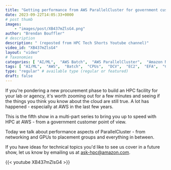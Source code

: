 ```yaml
---
title: "Getting performance from AWS ParallelCluster for government customers"
date: 2023-09-22T14:05:33+0000
# post thumb
images:
    - "images/post/XB437mZlsG4.png"
author: "Brendan Bouffler"
# description
description: " (reposted from HPC Tech Shorts Youtube channel)"
video_id: "XB437mZlsG4"
layout: "video"
# Taxonomies
categories: [ "AI/ML",  "AWS Batch",  "AWS ParallelCluster",  "Amazon NICE DCV",  "Elastic Fabric Adapter",  "Life Sciences", ]
tags: [ "AI/ML",  "AWS",  "Batch",  "CPUs",  "DCV",  "EC2",  "EFA",  "GPUs",  "HPC",  "High Performance Computing",  "Lustre",  "MPI",  "NCCL",  "ParallelCluster",  "Schedulers",  "Storage",  "autoscaling",  "aws batch",  "bioinformatics",  "cloud computing",  "elastic",  "elastic fabric adapter",  "government",  "govt",  "hpc instances",  "infiniband",  "job scheduling",  "scientific computing",  "supercomputing",  "technical computing",  "tightly-coupled",  "virtualization",  "vizualization",  "techshorts", ]
type: "regular" # available type (regular or featured)
draft: false
---
```


If you're pondering a new procurement phase to build an HPC facility for your lab or agency, it's worth zooming out for a few minutes and seeing if the things you think you know about the cloud are still true. A lot has happened - especially at AWS in the last few years.

This is the fifth show in a multi-part series to bring you up to speed with HPC at AWS - from a government customer point of view.

Today we talk about performance aspects of ParallelCluster - from networking and GPUs to placement groups and everything in between.

If you have ideas for technical topics you'd like to see us cover in a future show, let us know by emailing us at ask-hpc@amazon.com.

{{< youtube XB437mZlsG4 >}}